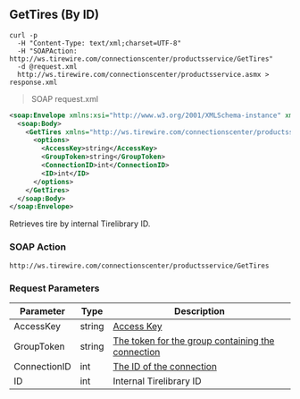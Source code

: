 ## GetTires (By ID)

```shell
curl -p
  -H "Content-Type: text/xml;charset=UTF-8"
  -H "SOAPAction: http://ws.tirewire.com/connectionscenter/productsservice/GetTires"
  -d @request.xml
  http://ws.tirewire.com/connectionscenter/productsservice.asmx > response.xml
```

> SOAP request.xml

```xml
<soap:Envelope xmlns:xsi="http://www.w3.org/2001/XMLSchema-instance" xmlns:xsd="http://www.w3.org/2001/XMLSchema" xmlns:soap="http://schemas.xmlsoap.org/soap/envelope/">
  <soap:Body>
    <GetTires xmlns="http://ws.tirewire.com/connectionscenter/productsservice">
      <options>
        <AccessKey>string</AccessKey>
        <GroupToken>string</GroupToken>
        <ConnectionID>int</ConnectionID>
        <ID>int</ID>
      </options>
    </GetTires>
  </soap:Body>
</soap:Envelope>
```

Retrieves tire by internal Tirelibrary ID.

### SOAP Action
`http://ws.tirewire.com/connectionscenter/productsservice/GetTires`

### Request Parameters
Parameter | Type | Description
--------- | ---- | -----------
AccessKey | string | [Access Key](#access-keys)
GroupToken | string | [The token for the group containing the connection](#creating-a-group)
ConnectionID | int | [The ID of the connection](#get-connections-by-group-token)
ID | int | Internal Tirelibrary ID
